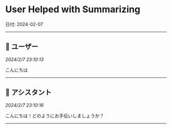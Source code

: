 # User Helped with Summarizing

日付: 2024-02-07

---

## 👤 ユーザー
*2024/2/7 23:10:13*

こんにちは

---

## 🤖 アシスタント
*2024/2/7 23:10:16*

こんにちは！どのようにお手伝いしましょうか？

---
